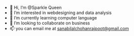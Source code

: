 - 👋 Hi, I’m @Sparkle Queen
- 👀 I’m interested in webdesigning and data analysis
- 🌱 I’m currently learning computer language
- 💞️ I’m looking to collaborate on business
- 📫 you can email me at
 sanabilalchohanrajpoot@gmail.com


